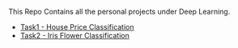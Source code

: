 This Repo Contains all the personal projects under Deep Learning.

- [Task1 - House Price Classification](./ANN/)
- [Task2 - Iris Flower Classification](./ANN_2/)
